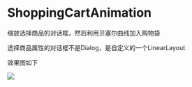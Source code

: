 # ShoppingCartAnimation
缩放选择商品的对话框，然后利用贝塞尔曲线加入购物袋<br>

选择商品属性的对话框不是Dialog，是自定义的一个LinearLayout<br>

效果图如下

![](https://github.com/zysidea/ShoppingCartAnimation/blob/master/shoppingcartanimation.gif)
